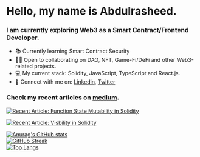 
# Hello, my name is Abdulrasheed.

### **I am currently exploring Web3 as a Smart Contract/Frontend Developer.** 


- 📚 Currently learning Smart Contract Security
- 🧑‍🍳 Open to collaborating on DAO, NFT, Game-Fi/DeFi and other Web3-related projects. 
- 💻 My current stack: Solidity, JavaScript, TypeScript and React.js.
- 🔗 Connect with me on: <a href="https://www.linkedin.com/in/abdulrasheedadediran">Linkedin</a>, <a href="https://twitter.com/AdeAbdulrasheed">Twitter</a> <br>

### Check my recent articles on <a href="https://medium.com/@abdulrasheedadediran">medium</a>.
 <a target="_blank" href="https://medium.com/coinmonks/function-state-mutability-in-solidity-acb850eedccc"><img src="https://github-readme-medium-recent-article.vercel.app/medium/@abdulrasheedadediran/0" alt="Recent Article: Function State Mutability in Solidity"> <br>

<a target="_blank" href="https://medium.com/coinmonks/visibility-in-solidity-e758a4739c95"><img src="https://github-readme-medium-recent-article.vercel.app/medium/@abdulrasheedadediran/1" alt="Recent Article: Visbility in Solidity"> <br>

![Anurag's GitHub stats](https://github-readme-stats.vercel.app/api?username=abdulrasheedadediran&show_icons=true&theme=algolia) <br>       [![GitHub Streak](https://github-readme-streak-stats.herokuapp.com/?user=abdulrasheedadediran&theme=algolia)](https://git.io/streak-stats) <br>
[![Top Langs](https://github-readme-stats.vercel.app/api/top-langs/?username=abdulrasheedadediran&layout=compact&card_width=445)](https://github.com/abdulrasheedadediran/github-readme-stats)
